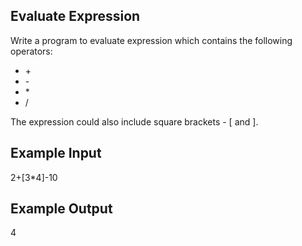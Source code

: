 Evaluate Expression
-------------------

Write a program to evaluate expression which contains the following operators:

- \+
- \-
- \*
- \/

The expression could also include square brackets - [ and ].

Example Input
-------------

2+[3*4]-10

Example Output
--------------
4